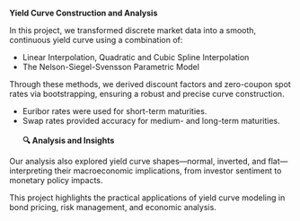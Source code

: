 **Yield Curve Construction and Analysis**

In this project, we transformed discrete market data into a smooth, continuous yield curve using a combination of:
- Linear Interpolation, Quadratic and Cubic Spline Interpolation
- The Nelson-Siegel-Svensson Parametric Model

Through these methods, we derived discount factors and zero-coupon spot rates via bootstrapping, ensuring a robust and precise curve construction.
- Euribor rates were used for short-term maturities.
- Swap rates provided accuracy for medium- and long-term maturities.
\
\
**🔍 Analysis and Insights**

Our analysis also explored yield curve shapes—normal, inverted, and flat—interpreting their macroeconomic implications, from investor sentiment to monetary policy impacts.

This project highlights the practical applications of yield curve modeling in bond pricing, risk management, and economic analysis.


